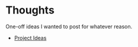 # Thoughts

One-off ideas I wanted to post for whatever reason.

- [Project Ideas](thoughts/project-ideas.md)
